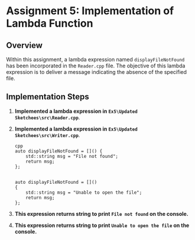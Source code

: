 # Assignment 5: Implementation of Lambda Function

## Overview

Within this assignment, a lambda expression named `displayFileNotFound` has been incorporated in the `Reader.cpp` file. The objective of this lambda expression is to deliver a message indicating the absence of the specified file.

## Implementation Steps

1. **Implemented a lambda expression in `Ex5\Updated Sketchees\src\Reader.cpp`**.
2. **Implemented a lambda expression in `Ex5\Updated Sketchees\src\Writer.cpp`**.

   ```
   cpp
   auto displayFileNotFound = []() {
       std::string msg = "File not found";
       return msg;
   };
    
    ```
    ```
    auto displayFileNotFound = []()
    {
        std::string msg = "Unable to open the file";
        return msg;
    };
    ```
3. **This expression returns string to print `File not found` on the console.**
4. **This expression returns string to print `Unable to open the file` on the console.**


